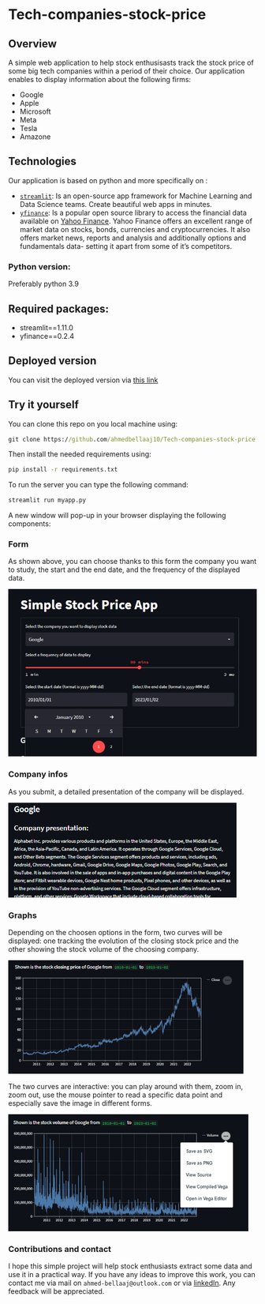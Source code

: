 # Tech-companies-stock-price
## Overview
A simple web application to help stock enthusisasts track the stock price of some big tech companies within a period of their choice.
Our application enables to display information about the following firms:
* Google
* Apple
* Microsoft
* Meta
* Tesla
* Amazone
## Technologies
Our application is based on python and more specifically on :
* [`streamlit`](https://streamlit.io/): Is an open-source app framework for Machine Learning and Data Science teams. Create beautiful web apps in minutes.
* [`yfinance`](https://pypi.org/project/yfinance/): Is a popular open source library to access the financial data available on [Yahoo Finance](https://finance.yahoo.com/). Yahoo Finance offers an excellent range of market data on stocks, bonds, currencies and cryptocurrencies. It also offers market news, reports and analysis and additionally options and fundamentals data- setting it apart from some of it’s competitors.
### Python version: 
Preferably python 3.9
## Required packages:
* streamlit==1.11.0
* yfinance==0.2.4
## Deployed version
You can visit the deployed version via [this link](https://ahmedbellaaj10-tech-companies-stock-price-myapp-ov72sg.streamlit.app/)
## Try it yourself
You can clone this repo on you local machine using:
```cmd
git clone https://github.com/ahmedbellaaj10/Tech-companies-stock-price.git
```
Then install the needed requirements using:
```cmd
pip install -r requirements.txt
```
To run the server you can type the following command:
```cmd
streamlit run myapp.py
```
A new window will pop-up in your browser displaying the following components:
### Form
As shown above, you can choose thanks to this form the company you want to study, the start and the end date, and the frequency of the displayed data.

![image](images/from.png)

### Company infos

As you submit, a detailed presentation of the company will be displayed.

![image](images/infos.png)

### Graphs
Depending on the choosen options in the form, two curves will be displayed: one tracking the evolution of the closing stock price and the other showing the stock volume of the choosing company.

![image](images/courbe.png)

The two curves are interactive: you can play around with them, zoom in, zoom out, use the mouse pointer to read a specific data point and especially save the image in different forms.

![image](images/interactive.png)

### Contributions and contact
I hope this simple project will help stock enthusiasts extract some data and use it in a practical way.
If you have any ideas to improve this work, you can contact me via mail on ```ahmed-bellaaj@outlook.com``` or via [linkedIn](https://www.linkedin.com/in/ahmed-bellaaj/).
Any feedback will be appreciated.
